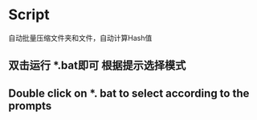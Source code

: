 # Script
自动批量压缩文件夹和文件，自动计算Hash值

## 双击运行 *.bat即可 根据提示选择模式

## Double click on *. bat to select according to the prompts
